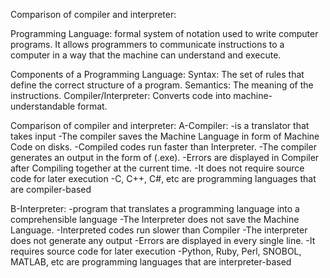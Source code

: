 Comparison of compiler and interpreter:

Programming Language: formal system of notation used to write computer programs. It allows programmers to communicate instructions to a computer in a way that the machine can understand and execute. 

Components of a Programming Language:
Syntax: The set of rules that define the correct structure of a program. 
Semantics: The meaning of the instructions. 
Compiler/Interpreter: Converts code into machine-understandable format.

Comparison of compiler and interpreter:
   A-Compiler:
      -is a translator that takes input
      -The compiler saves the Machine Language in form of Machine Code on disks. 
      -Compiled codes run faster than Interpreter.
      -The compiler generates an output in the form of (.exe).
      -Errors are displayed in Compiler after Compiling together at the current time.
      -It does not require source code for later execution
      -C, C++, C#, etc are programming languages that are compiler-based



   B-Interpreter:
      -program that translates a programming language into a comprehensible language
      -The Interpreter does not save the Machine Language.
      -Interpreted codes run slower than Compiler
      -The interpreter does not generate any output
      -Errors are displayed in every single line.
      -It requires source code for later execution
      -Python, Ruby, Perl, SNOBOL, MATLAB, etc are programming languages that are interpreter-based